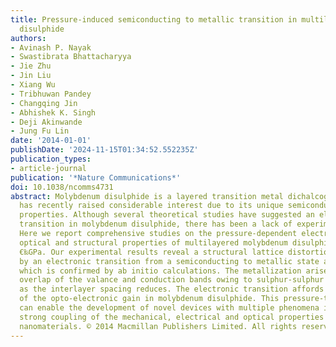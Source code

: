 ```yaml
---
title: Pressure-induced semiconducting to metallic transition in multilayered molybdenum
  disulphide
authors:
- Avinash P. Nayak
- Swastibrata Bhattacharyya
- Jie Zhu
- Jin Liu
- Xiang Wu
- Tribhuwan Pandey
- Changqing Jin
- Abhishek K. Singh
- Deji Akinwande
- Jung Fu Lin
date: '2014-01-01'
publishDate: '2024-11-15T01:34:52.552235Z'
publication_types:
- article-journal
publication: '*Nature Communications*'
doi: 10.1038/ncomms4731
abstract: Molybdenum disulphide is a layered transition metal dichalcogenide that
  has recently raised considerable interest due to its unique semiconducting and opto-electronic
  properties. Although several theoretical studies have suggested an electronic phase
  transition in molybdenum disulphide, there has been a lack of experimental evidence.
  Here we report comprehensive studies on the pressure-dependent electronic, vibrational,
  optical and structural properties of multilayered molybdenum disulphide up to 35â
  €‰GPa. Our experimental results reveal a structural lattice distortion followed
  by an electronic transition from a semiconducting to metallic state at ∼19â €‰GPa,
  which is confirmed by ab initio calculations. The metallization arises from the
  overlap of the valance and conduction bands owing to sulphur-sulphur interactions
  as the interlayer spacing reduces. The electronic transition affords modulation
  of the opto-electronic gain in molybdenum disulphide. This pressure-tuned behaviour
  can enable the development of novel devices with multiple phenomena involving the
  strong coupling of the mechanical, electrical and optical properties of layered
  nanomaterials. © 2014 Macmillan Publishers Limited. All rights reserved.
---
```

